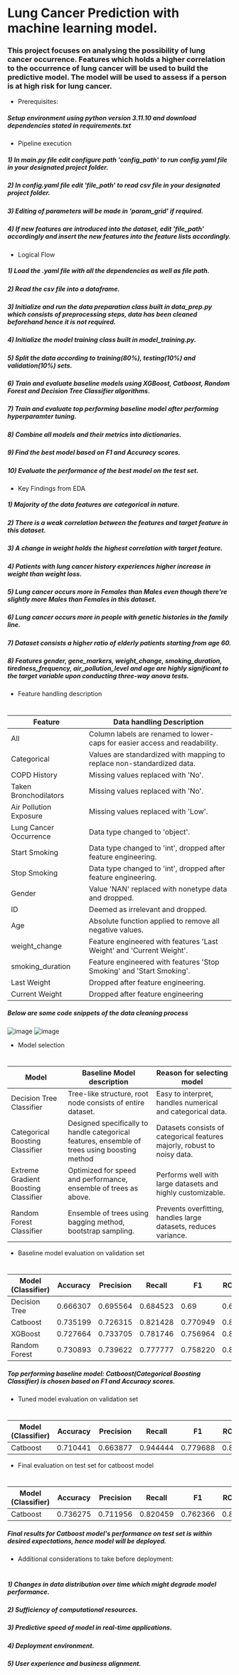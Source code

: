 # Lung Cancer Prediction with machine learning model.
### This project focuses on analysing the possibility of lung cancer occurrence. Features which holds a higher correlation to the occurrence of lung cancer will be used to build the predictive model. The model will be used to assess if a person is at high risk for lung cancer.

* Prerequisites:
##### Setup environment using python version 3.11.10 and download dependencies stated in requirements.txt

* Pipeline execution
##### 1) In main.py file edit configure path 'config_path' to run config.yaml file in your designated project folder.
##### 2) In config.yaml file edit 'file_path' to read csv file in your designated project folder.
##### 3) Editing of parameters will be made in 'param_grid' if required.
##### 4) If new features are introduced into the dataset, edit 'file_path' accordingly and insert the new features into the feature lists accordingly.

* Logical Flow
##### 1) Load the .yaml file with all the dependencies as well as file path.
##### 2) Read the csv file into a dataframe.
##### 3) Initialize and run the data preparation class built in data_prep.py which consists of preprocessing steps, data has been cleaned beforehand hence it is not required.
##### 4) Initialize the model training class built in model_training.py.
##### 5) Split the data according to training(80%), testing(10%) and validation(10%) sets.
##### 6) Train and evaluate baseline models using XGBoost, Catboost, Random Forest and Decision Tree Classifier algorithms.
##### 7) Train and evaluate top performing baseline model after performing hyperparamter tuning.
##### 8) Combine all models and their metrics into dictionaries.
##### 9) Find the best model based on F1 and Accuracy scores.
##### 10) Evaluate the performance of the best model on the test set.

* Key Findings from EDA
##### 1) Majority of the data features are categorical in nature.
##### 2) There is a weak correlation between the features and target feature in this dataset.
##### 3) A change in weight holds the highest correlation with target feature.
##### 4) Patients with lung cancer history experiences higher increase in weight than weight loss.
##### 5) Lung cancer occurs more in Females than Males even though there're slightly more Males than Females in this dataset.
##### 6) Lung cancer occurs more in people with genetic histories in the family line.
##### 7) Dataset consists a higher ratio of elderly patients starting from age 60.
##### 8) Features gender, gene_markers, weight_change, smoking_duration, tiredness_frequency, air_pollution_level and age are highly significant to the target variable upon conducting three-way anova tests.

* Feature handling description
#
|         Feature        |                           Data handling Description                             | 
|------------------------|---------------------------------------------------------------------------------|
| All                    | Column labels are renamed to lower-caps for easier access and readability.      |
| Categorical            | Values are standardized with mapping to replace non-standardized data.          |
| COPD History           | Missing values replaced with 'No'.                                              |
| Taken Bronchodilators  | Missing values replaced with 'No'.                                              |
| Air Pollution Exposure | Missing values replaced with 'Low'.                                             |
| Lung Cancer Occurrence | Data type changed to 'object'.                                                  |
| Start Smoking          | Data type changed to 'int', dropped after feature engineering.                  |
| Stop Smoking           | Data type changed to 'int', dropped after feature engineering.                  |
| Gender                 | Value 'NAN' replaced with nonetype data and dropped.                            |
| ID                     | Deemed as irrelevant and dropped.                                               |
| Age                    | Absolute function applied to remove all negative values.                        |
| weight_change          | Feature engineered with features 'Last Weight' and 'Current Weight'.            |
| smoking_duration       | Feature engineered with features 'Stop Smoking' and 'Start Smoking'.            |
| Last Weight            | Dropped after feature engineering.                                              |
| Current Weight         | Dropped after feature engineering                                               |
##### Below are some code snippets of the data cleaning process
![image](https://github.com/user-attachments/assets/58d54185-5d12-4127-a401-441432aa5244)
![image](https://github.com/user-attachments/assets/95cc9215-38bb-4b0a-acc2-a92bbeea99fa)

* Model selection
#
|                  Model                  |                    Baseline Model description                       |                   Reason for selecting model                    |
|-----------------------------------------|---------------------------------------------------------------------|-----------------------------------------------------------------|
| Decision Tree Classifier                | Tree-like structure, root node consists of entire dataset.          | Easy to interpret, handles numerical and categorical data.      |
| Categorical Boosting Classifier         | Designed specifically to handle categorical features, ensemble of trees using boosting method  | Datasets consists of categorical features majorly, robust to noisy data.|
| Extreme Gradient Boosting Classifier    | Optimized for speed and performance, ensemble of trees as above.    | Performs well with large datasets and highly customizable.      |
| Random Forest Classifier                | Ensemble of trees using bagging method, bootstrap sampling.         | Prevents overfitting, handles large datasets, reduces variance. |

* Baseline model evaluation on validation set
#
|       Model (Classifier)          |    Accuracy    |    Precision    |     Recall     |        F1        |       ROC AUC      |
|-----------------------------------|----------------|-----------------|----------------|------------------|--------------------|
| Decision Tree                     | 0.666307       | 0.695564        | 0.684523       | 0.69             | 0.666162           |
| Catboost                          | 0.735199       | 0.726315        | 0.821428       | 0.770949         | 0.842936           |
| XGBoost                           | 0.727664       | 0.733705        | 0.781746       | 0.756964         | 0.833888           |
| Random Forest                     | 0.730893       | 0.739622        | 0.777777       | 0.758220         | 0.823842           |
##### Top performing baseline model: Catboost(Categorical Boosting Classifier) is chosen based on F1 and Accuracy scores.
* Tuned model evaluation on validation set
#
|       Model (Classifier)          |    Accuracy    |    Precision    |     Recall     |        F1        |       ROC AUC      |
|-----------------------------------|----------------|-----------------|----------------|------------------|--------------------|
| Catboost                          | 0.710441       | 0.663877        | 0.944444       | 0.779688         | 0.821304           |
* Final evaluation on test set for catboost model
#
|       Model (Classifier)          |    Accuracy    |    Precision    |     Recall     |        F1        |       ROC AUC      |
|-----------------------------------|----------------|-----------------|----------------|------------------|--------------------|
| Catboost                          | 0.736275       | 0.711956        | 0.820459       | 0.762366         | 0.841067           |
##### Final results for Catboost model's performance on test set is within desired expectations, hence model will be deployed.

* Additional considerations to take before deployment:
#
##### 1) Changes in data distribution over time which might degrade model performance.
##### 2) Sufficiency of computational resources.
##### 3) Predictive speed of model in real-time applications.
##### 4) Deployment environment.
##### 5) User experience and business alignment.
